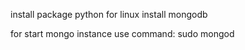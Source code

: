 install package python for linux
install mongodb

for start mongo instance use command:
sudo mongod



